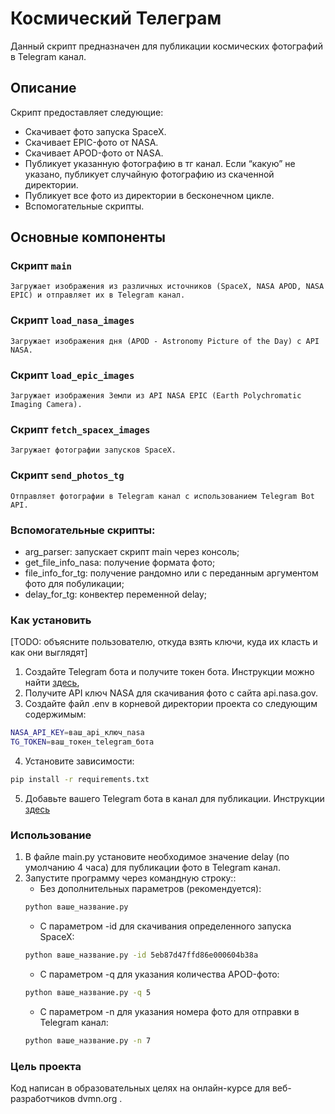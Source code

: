 # Космический Телеграм
Данный скрипт предназначен для публикации космических фотографий в Telegram канал.

## Описание
Скрипт предоставляет следующие:
- Скачивает фото запуска SpaceX.
- Скачивает EPIC-фото от NASA.
- Скачивает APOD-фото от NASA.
- Публикует указанную фотографию в тг канал. Если “какую” не указано, публикует случайную фотографию из скаченной директории.
- Публикует все фото из директории в бесконечном цикле.
- Вспомогательные скрипты.

## Основные компоненты
### Скрипт `main`
    Загружает изображения из различных источников (SpaceX, NASA APOD, NASA EPIC) и отправляет их в Telegram канал.
### Скрипт `load_nasa_images`
    Загружает изображения дня (APOD - Astronomy Picture of the Day) с API NASA.
### Скрипт `load_epic_images`
    Загружает изображения Земли из API NASA EPIC (Earth Polychromatic Imaging Camera).
### Скрипт `fetch_spacex_images`
    Загружает фотографии запусков SpaceX.
### Скрипт `send_photos_tg`
    Отправляет фотографии в Telegram канал с использованием Telegram Bot API.

### Вспомогательные скрипты:
- arg_parser: запускает скрипт main через консоль;
- get_file_info_nasa: получение формата фото; 
- file_info_for_tg: получение рандомно или с переданным аргументом фото для побуликации;
- delay_for_tg: конвектер переменной delay;


### Как установить
[TODO: объясните пользователю, откуда взять ключи, куда их класть и как они выглядят]
1. Создайте Telegram бота и получите токен бота. Инструкции можно найти [здесь](https://way23.ru/%D1%80%D0%B5%D0%B3%D0%B8%D1%81%D1%82%D1%80%D0%B0%D1%86%D0%B8%D1%8F-%D0%B1%D0%BE%D1%82%D0%B0-%D0%B2-telegram.html), 
2. Получите API ключ NASA для скачивания фото с сайта api.nasa.gov.
3. Создайте файл .env в корневой директории проекта со следующим содержимым:

```bash
NASA_API_KEY=ваш_api_ключ_nasa
TG_TOKEN=ваш_токен_telegram_бота
```

4. Установите зависимости:
```bash
pip install -r requirements.txt
```
5. Добавьте вашего Telegram бота в канал для публикации. Инструкции [здесь](https://smmplanner.com/blog/otlozhennyj-posting-v-telegram/)


### Использование
1. В файле main.py установите необходимое значение delay (по умолчанию 4 часа) для публикации фото в Telegram канал.
2. Запустите программу через командную строку:: 
    - Без дополнительных параметров (рекомендуется):
    ```bash
    python ваше_название.py
    ```
    - С параметром -id для скачивания определенного запуска SpaceX:
    ```bash
    python ваше_название.py -id 5eb87d47ffd86e000604b38a
    ```
    - С параметром -q для указания количества APOD-фото:
    ```bash
    python ваше_название.py -q 5
    ```
    - С параметром -n для указания номера фото для отправки в Telegram канал:
    ```bash
    python ваше_название.py -n 7
    ```

### Цель проекта
Код написан в образовательных целях на онлайн-курсе для веб-разработчиков dvmn.org .

